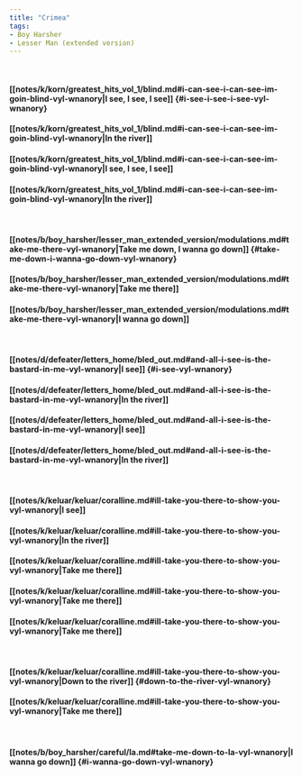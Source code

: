 ```yaml
---
title: "Crimea"
tags:
- Boy Harsher
- Lesser Man (extended version)
---
```

&nbsp;
#### [[notes/k/korn/greatest_hits_vol_1/blind.md#i-can-see-i-can-see-im-goin-blind-vyl-wnanory|I see, I see, I see]] {#i-see-i-see-i-see-vyl-wnanory}
#### [[notes/k/korn/greatest_hits_vol_1/blind.md#i-can-see-i-can-see-im-goin-blind-vyl-wnanory|In the river]]
#### [[notes/k/korn/greatest_hits_vol_1/blind.md#i-can-see-i-can-see-im-goin-blind-vyl-wnanory|I see, I see, I see]]
#### [[notes/k/korn/greatest_hits_vol_1/blind.md#i-can-see-i-can-see-im-goin-blind-vyl-wnanory|In the river]]
&nbsp;
#### [[notes/b/boy_harsher/lesser_man_extended_version/modulations.md#take-me-there-vyl-wnanory|Take me down, I wanna go down]] {#take-me-down-i-wanna-go-down-vyl-wnanory}
#### [[notes/b/boy_harsher/lesser_man_extended_version/modulations.md#take-me-there-vyl-wnanory|Take me there]]
#### [[notes/b/boy_harsher/lesser_man_extended_version/modulations.md#take-me-there-vyl-wnanory|I wanna go down]]
&nbsp;
#### [[notes/d/defeater/letters_home/bled_out.md#and-all-i-see-is-the-bastard-in-me-vyl-wnanory|I see]] {#i-see-vyl-wnanory}
#### [[notes/d/defeater/letters_home/bled_out.md#and-all-i-see-is-the-bastard-in-me-vyl-wnanory|In the river]]
#### [[notes/d/defeater/letters_home/bled_out.md#and-all-i-see-is-the-bastard-in-me-vyl-wnanory|I see]]
#### [[notes/d/defeater/letters_home/bled_out.md#and-all-i-see-is-the-bastard-in-me-vyl-wnanory|In the river]]
&nbsp;
#### [[notes/k/keluar/keluar/coralline.md#ill-take-you-there-to-show-you-vyl-wnanory|I see]]
#### [[notes/k/keluar/keluar/coralline.md#ill-take-you-there-to-show-you-vyl-wnanory|In the river]]
#### [[notes/k/keluar/keluar/coralline.md#ill-take-you-there-to-show-you-vyl-wnanory|Take me there]]
#### [[notes/k/keluar/keluar/coralline.md#ill-take-you-there-to-show-you-vyl-wnanory|Take me there]]
#### [[notes/k/keluar/keluar/coralline.md#ill-take-you-there-to-show-you-vyl-wnanory|Take me there]]
&nbsp;
#### [[notes/k/keluar/keluar/coralline.md#ill-take-you-there-to-show-you-vyl-wnanory|Down to the river]] {#down-to-the-river-vyl-wnanory}
#### [[notes/k/keluar/keluar/coralline.md#ill-take-you-there-to-show-you-vyl-wnanory|Take me there]]
&nbsp;
#### [[notes/b/boy_harsher/careful/la.md#take-me-down-to-la-vyl-wnanory|I wanna go down]] {#i-wanna-go-down-vyl-wnanory}
